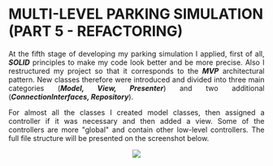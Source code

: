 # MULTI-LEVEL PARKING SIMULATION (PART 5 - REFACTORING)

<p align = justify> At the fifth stage of developing my parking simulation I applied, first of all, <b><i>SOLID</i></b> principles to make my code look better and be more precise. Also I restructured my project so that it corresponds to the <b><i>MVP</i></b> architectural pattern. New classes therefore were introduced and divided into three main categories (<b><i>Model, View, Presenter</i></b>) and two additional (<b><i>ConnectionInterfaces, Repository</i></b>).</p>

<p align = justify> For almost all the classes I created model classes, then assigned a controller if it was necessary and then added a view. Some of the controllers are more "global" and contain other low-level controllers. The full file structure will be presented on the screenshot below. </p>

<p align = center> <img src=https://github.com/lavanda888boy/OOP_labs_UTM/blob/main/Lab_6/file_structure.png /> </p>
